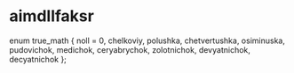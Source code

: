 # aimdllfaksr
enum true_math {   noll = 0,   chelkoviy,   polushka,   chetvertushka,   osiminuska,   pudovichok,   medichok,   ceryabrychok,   zolotnichok,   devyatnichok,   decyatnichok };
